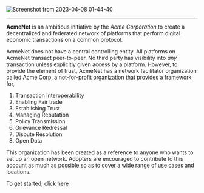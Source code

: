 ![Screenshot from 2023-04-08 01-44-40](https://user-images.githubusercontent.com/52468749/230675422-9510dcc2-f36b-4ff2-bd20-11a1b9418082.png)

<hr />

**AcmeNet** is an ambitious initiative by the *Acme Corporation* to create a decentralized and federated network of platforms that perform digital economic transactions on a common protocol. 

AcmeNet does not have a central controlling entity. All platforms on AcmeNet transact peer-to-peer. No third party has visibility into _any_ transaction unless explicitly given access by a platform. However, to provide the element of trust, AcmeNet has a network facilitator organization called Acme Corp, a not-for-profit organization that provides a framework for,

1. Transaction Interoperability
2. Enabling Fair trade
3. Establishing Trust 
4. Managing Reputation
5. Policy Transmission
6. Grievance Redressal
7. Dispute Resolution
8. Open Data

This organization has been created as a reference to anyone who wants to set up an open network. Adopters are encouraged to contribute to this account as much as possible so as to cover a wide range of use cases and locations.

To get started, click [here](#)


